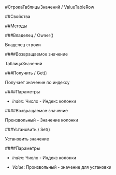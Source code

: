 
#СтрокаТаблицыЗначений / ValueTableRow

##Свойства
    
##Методы
    
###Владелец / Owner()
    
    
    
Владелец строки


  
  
####Возвращаемое значение

ТаблицаЗначений

  
###Получить / Get()
    
    
    
Получает значение по индексу


  
  
####Параметры

* *index*: Число - Индекс колонки

####Возвращаемое значение

Произвольный - Значение колонки

  
###Установить / Set()
    
    
    
Установить значение


  
  
####Параметры

* *index*: Число - Индекс колонки

* *Value*: Произвольный - значение для установки
